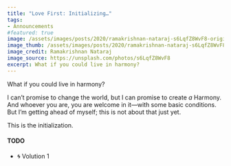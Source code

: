 ```yaml
---
title: "Love First: Initializing…"
tags:
- Announcements
#featured: true
image: /assets/images/posts/2020/ramakrishnan-nataraj-s6LqfZ8WvF8-original.jpg
image_thumb: /assets/images/posts/2020/ramakrishnan-nataraj-s6LqfZ8WvF8-thumbnail.jpg
image_credit: Ramakrishnan Nataraj
image_source: https://unsplash.com/photos/s6LqfZ8WvF8
excerpt: What if you could live in harmony?
---
```


What if you could live in harmony?

I can’t promise to change the world, but I can promise to create _a_ Harmony. And whoever you are, you are welcome in it—with some basic conditions. But I’m getting ahead of myself; this is not about that just yet.

This is the initialization.


<!-- ## Have You Considered Declaring Your Rock Bottom? -->


<!-- ## I Want To Create (A) Harmony -->




#### TODO
- 🌀 Volution 1
